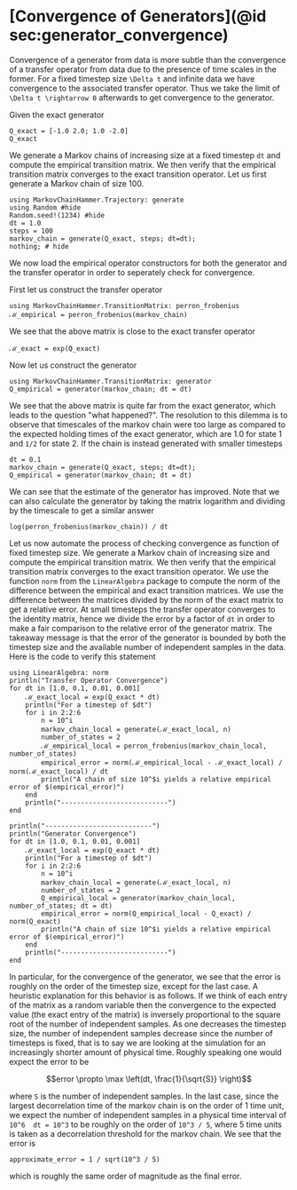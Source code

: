 # [Convergence of Generators](@id sec:generator_convergence)

Convergence of a generator from data is more subtle than the convergence of a transfer operator from data due to the presence of time scales in the former.  For a fixed timestep size ``\Delta t`` and infinite data we have convergence to the associated transfer operator. Thus we take the limit of ``\Delta t \rightarrow 0`` afterwards to get convergence to the generator. 

Given the exact generator

```@example generator_convergence 
Q_exact = [-1.0 2.0; 1.0 -2.0]
Q_exact
```

We generate a Markov chains of increasing size at a fixed timestep ``dt`` and compute the empirical transition matrix. We then verify that the empirical transition matrix converges to the exact transition operator. Let us first generate a Markov chain of size 100.

```@example generator_convergence
using MarkovChainHammer.Trajectory: generate
using Random #hide
Random.seed!(1234) #hide
dt = 1.0
steps = 100
markov_chain = generate(Q_exact, steps; dt=dt); 
nothing; # hide
```

We now load the empirical operator constructors for both the generator and the transfer operator in order to seperately check for convergence. 

First let us construct the transfer operator
```@example generator_convergence
using MarkovChainHammer.TransitionMatrix: perron_frobenius
ℳ_empirical = perron_frobenius(markov_chain)
```

We see that the above matrix is close to the exact transfer operator
```@example generator_convergence
ℳ_exact = exp(Q_exact)
```

Now let us construct the generator
```@example generator_convergence
using MarkovChainHammer.TransitionMatrix: generator
Q_empirical = generator(markov_chain; dt = dt)
```

We see that the above matrix is quite far from the exact generator, which leads to the question "what happened?". The resolution to this dilemma is to observe that timescales of the markov chain were too large as compared to the expected holding times of the exact generator, which are 1.0 for state 1 and ``1/2`` for state 2. If the chain is instead generated with smaller timesteps 

```@example generator_convergence
dt = 0.1
markov_chain = generate(Q_exact, steps; dt=dt); 
Q_empirical = generator(markov_chain; dt = dt)
```

We can see that the estimate of the generator has improved. Note that we can also calculate the generator by taking the matrix logarithm and dividing by the timescale to get a similar answer

```@example generator_convergence 
log(perron_frobenius(markov_chain)) / dt
```


Let us now automate the process of checking convergence as function of fixed timestep size. We generate a Markov chain of increasing size and compute the empirical transition matrix. We then verify that the empirical transition matrix converges to the exact transition operator. We use the function `norm` from the `LinearAlgebra` package to compute the norm of the difference between the empirical and exact transition matrices. We use the difference between the matrices divided by the norm of the exact matrix to get a relative error. At small timesteps the transfer operator converges to the identity matrix, hence we divide the error by a factor of ``dt`` in order to make a fair comparison to the relative error of the generator matrix. The takeaway message is that the error of the generator is bounded by both the timestep size and the available number of independent samples in the data. Here is the code to verify this statement

```@example generator_convergence
using LinearAlgebra: norm
println("Transfer Operator Convergence")
for dt in [1.0, 0.1, 0.01, 0.001]
    ℳ_exact_local = exp(Q_exact * dt)
    println("For a timestep of $dt")
    for i in 2:2:6
        n = 10^i
        markov_chain_local = generate(ℳ_exact_local, n)
        number_of_states = 2
        ℳ_empirical_local = perron_frobenius(markov_chain_local, number_of_states)
        empirical_error = norm(ℳ_empirical_local - ℳ_exact_local) / norm(ℳ_exact_local) / dt
        println("A chain of size 10^$i yields a relative empirical error of $(empirical_error)")
    end
    println("---------------------------")
end

println("---------------------------")
println("Generator Convergence")
for dt in [1.0, 0.1, 0.01, 0.001]
    ℳ_exact_local = exp(Q_exact * dt)
    println("For a timestep of $dt")
    for i in 2:2:6
        n = 10^i
        markov_chain_local = generate(ℳ_exact_local, n)
        number_of_states = 2
        Q_empirical_local = generator(markov_chain_local, number_of_states; dt = dt)
        empirical_error = norm(Q_empirical_local - Q_exact) / norm(Q_exact)
        println("A chain of size 10^$i yields a relative empirical error of $(empirical_error)")
    end
    println("---------------------------")
end
```

In particular, for the convergence of the generator, we see that the error is roughly on the order of the timestep size, except for the last case. A heuristic explanation for this behavior is as follows. If we think of each entry of the matrix as a random variable then the convergence to the expected value (the exact entry of the matrix) is inversely proportional to the square root of the number of independent samples. As one decreases the timestep size, the number of independent samples decrease since the number of timesteps is fixed, that is to say we are looking at the simulation for an increasingly shorter amount of physical time. Roughly speaking one would expect the error to be 

```math
error \propto \max \left(dt, \frac{1}{\sqrt{S}}  \right)
```

where ``S`` is the number of independent samples. In the last case, since the largest decorrelation time of the markov chain is on the order of 1 time unit, we expect the number of independent samples in a physical time interval of ``10^6  dt = 10^3`` to be roughly on the order of ``10^3 / 5``, where 5 time units is taken as a decorrelation threshold for the markov chain. We see that the error is 
```@example generator_convergence
approximate_error = 1 / sqrt(10^3 / 5)
```
which is roughly the same order of magnitude as the final error.

